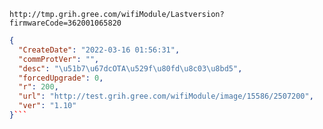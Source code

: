 `http://tmp.grih.gree.com/wifiModule/Lastversion?firmwareCode=362001065820`

```json
{
  "CreateDate": "2022-03-16 01:56:31",
  "commProtVer": "",
  "desc": "\u51b7\u67dcOTA\u529f\u80fd\u8c03\u8bd5",
  "forcedUpgrade": 0,
  "r": 200,
  "url": "http://test.grih.gree.com/wifiModule/image/15586/2507200",
  "ver": "1.10"
}```